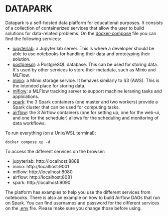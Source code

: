 # DATAPARK

Datapark is a self-hosted data platform for educational purposes. It consists of a collection of containerized services that allow the user to build solutions for data-related problems. On the [docker-compose](docker-compose.yaml) file you can find the following services:

- [jupyterlab](https://jupyter.org/): a Jupyter lab server. This is where a developer should be able to use notebooks for handling their data and prototyping their solution.
- [postgresql](https://www.postgresql.org/): a PostgreSQL database. This can be used for storing data. It's used by other services to store their metadata, such as Minio and MLFlow.
- [minio](https://min.io/): a Minio storage service. It behaves similarly to S3 (AWS). This is the intended place for storing data.
- [mlflow](https://mlflow.org/): a MLFlow tracking server to support machine leraning tasks and applications.
- [spark](https://spark.apache.org/): the 3 Spark containers (one master and two workers) provide a Spark cluster that can be used for computing tasks.
- [airflow](https://airflow.apache.org/): the 3 Airflow containers (one for setting up, one for the web-ui, and one for the scheduler) allows for the scheduling and monitoring of data workflows.

To run everything (on a Unix/WSL terminal):
```shell
docker compose up -d
```

To access the different services on the browser:
- jupyterlab: http://localhost:8888
- minio: http://localhost:9001
- mlflow: http://localhost:8080
- airflow: http://localhost:8081
- spark: http://localhost:9090

The platform has examples to help you use the different services from notebooks. There is also an example on how to build Airflow DAGs that run on Spark.
You can find usernames and password for the different services on the [.env](.env) file. Please make sure you change those before using.
